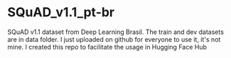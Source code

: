 # SQuAD_v1.1_pt-br
SQuAD v1.1 dataset from Deep Learning Brasil. The train and dev datasets are in data folder. I just uploaded on github for everyone to use it, 
it's not mine. I created this repo to facilitate the usage in Hugging Face Hub

